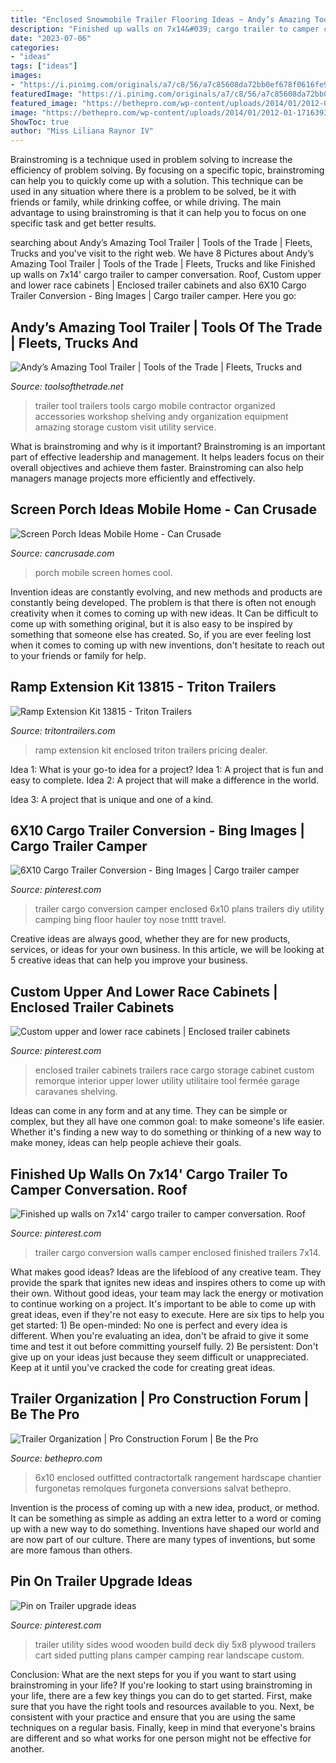 ```yaml
---
title: "Enclosed Snowmobile Trailer Flooring Ideas ~ Andy’s Amazing Tool Trailer"
description: "Finished up walls on 7x14&#039; cargo trailer to camper conversation. roof"
date: "2023-07-06"
categories:
- "ideas"
tags: ["ideas"]
images:
- "https://i.pinimg.com/originals/a7/c8/56/a7c85608da72bb0ef678f0616fe9cb02.jpg"
featuredImage: "https://i.pinimg.com/originals/a7/c8/56/a7c85608da72bb0ef678f0616fe9cb02.jpg"
featured_image: "https://bethepro.com/wp-content/uploads/2014/01/2012-01-17163935.jpg"
image: "https://bethepro.com/wp-content/uploads/2014/01/2012-01-17163935.jpg"
ShowToc: true
author: "Miss Liliana Raynor IV"
---
```



Brainstroming is a technique used in problem solving to increase the efficiency of problem solving. By focusing on a specific topic, brainstroming can help you to quickly come up with a solution. This technique can be used in any situation where there is a problem to be solved, be it with friends or family, while drinking coffee, or while driving. The main advantage to using brainstroming is that it can help you to focus on one specific task and get better results.

	

		
searching about Andy’s Amazing Tool Trailer | Tools of the Trade | Fleets, Trucks and you've visit to the right web. We have 8 Pictures about Andy’s Amazing Tool Trailer | Tools of the Trade | Fleets, Trucks and like Finished up walls on 7x14&#039; cargo trailer to camper conversation. Roof, Custom upper and lower race cabinets | Enclosed trailer cabinets and also 6X10 Cargo Trailer Conversion - Bing Images | Cargo trailer camper. Here you go:
		
    
## Andy’s Amazing Tool Trailer | Tools Of The Trade | Fleets, Trucks And

<img loading=lazy src="https://cdnassets.hw.net/38/7d/d0e7b99545d3ab2ead36e22cac6a/1142757576-frane-andy-27s-tool-trailer-hero-tcm80-2198307.jpg" onerror="this.onerror=null;this.src='https://tse2.mm.bing.net/th?id=OIP.ZMCT9GWzPAsdh8a9G53cRAHaFO&amp;pid=15.1';" alt="Andy’s Amazing Tool Trailer | Tools of the Trade | Fleets, Trucks and">

_Source: toolsofthetrade.net_

>trailer tool trailers tools cargo mobile contractor organized accessories workshop shelving andy organization equipment amazing storage custom visit utility service. 

	

What is brainstroming and why is it important?
Brainstroming is an important part of effective leadership and management. It helps leaders focus on their overall objectives and achieve them faster. Brainstroming can also help managers manage projects more efficiently and effectively.

    
## Screen Porch Ideas Mobile Home - Can Crusade

<img loading=lazy src="https://cdn.cancrusade.com/wp-content/uploads/screen-porch-ideas-mobile-home_566013.jpg" onerror="this.onerror=null;this.src='https://tse4.mm.bing.net/th?id=OIP.19Ve942ZRJ9XenWjXzrV3AHaEK&amp;pid=15.1';" alt="Screen Porch Ideas Mobile Home - Can Crusade">

_Source: cancrusade.com_

>porch mobile screen homes cool. 

	

Invention ideas are constantly evolving, and new methods and products are constantly being developed. The problem is that there is often not enough creativity when it comes to coming up with new ideas. It Can be difficult to come up with something original, but it is also easy to be inspired by something that someone else has created. So, if you are ever feeling lost when it comes to coming up with new inventions, don't hesitate to reach out to your friends or family for help.

    
## Ramp Extension Kit 13815 - Triton Trailers

<img loading=lazy src="https://www.tritontrailers.com/wp-content/uploads/2015/06/RAMP-EXTENTION-ENCLOSED.jpg" onerror="this.onerror=null;this.src='https://tse2.mm.bing.net/th?id=OIP.IGd9hwECOjVeVbCi2XjuhQHaDe&amp;pid=15.1';" alt="Ramp Extension Kit 13815 - Triton Trailers">

_Source: tritontrailers.com_

>ramp extension kit enclosed triton trailers pricing dealer. 

	

Idea 1: What is your go-to idea for a project?
Idea 1: A project that is fun and easy to complete.
Idea 2: A project that will make a difference in the world.

Idea 3: A project that is unique and one of a kind.

    
## 6X10 Cargo Trailer Conversion - Bing Images | Cargo Trailer Camper

<img loading=lazy src="https://i.pinimg.com/originals/a7/c8/56/a7c85608da72bb0ef678f0616fe9cb02.jpg" onerror="this.onerror=null;this.src='https://tse1.mm.bing.net/th?id=OIP.R6re5EYYDhS1-c9GZXKUngHaFj&amp;pid=15.1';" alt="6X10 Cargo Trailer Conversion - Bing Images | Cargo trailer camper">

_Source: pinterest.com_

>trailer cargo conversion camper enclosed 6x10 plans trailers diy utility camping bing floor hauler toy nose tnttt travel. 

	

Creative ideas are always good, whether they are for new products, services, or ideas for your own business. In this article, we will be looking at 5 creative ideas that can help you improve your business.

    
## Custom Upper And Lower Race Cabinets | Enclosed Trailer Cabinets

<img loading=lazy src="https://i.pinimg.com/originals/6b/1f/7b/6b1f7b20e45dab612f3fc667fb531417.jpg" onerror="this.onerror=null;this.src='https://tse2.mm.bing.net/th?id=OIP.bb0tIhlDgwnpeWhKjHogmQHaFj&amp;pid=15.1';" alt="Custom upper and lower race cabinets | Enclosed trailer cabinets">

_Source: pinterest.com_

>enclosed trailer cabinets trailers race cargo storage cabinet custom remorque interior upper lower utility utilitaire tool fermée garage caravanes shelving. 

	

Ideas can come in any form and at any time. They can be simple or complex, but they all have one common goal: to make someone's life easier. Whether it's finding a new way to do something or thinking of a new way to make money, ideas can help people achieve their goals.

    
## Finished Up Walls On 7x14&#039; Cargo Trailer To Camper Conversation. Roof

<img loading=lazy src="https://i.pinimg.com/originals/92/1e/79/921e79d7a19a302afd5d937217a378f2.jpg" onerror="this.onerror=null;this.src='https://tse4.mm.bing.net/th?id=OIP.pYxkteJin5_zfz1PANNsmgHaLH&amp;pid=15.1';" alt="Finished up walls on 7x14&#039; cargo trailer to camper conversation. Roof">

_Source: pinterest.com_

>trailer cargo conversion walls camper enclosed finished trailers 7x14. 

	

What makes good ideas?
Ideas are the lifeblood of any creative team. They provide the spark that ignites new ideas and inspires others to come up with their own. Without good ideas, your team may lack the energy or motivation to continue working on a project. It's important to be able to come up with great ideas, even if they're not easy to execute. Here are six tips to help you get started: 1) Be open-minded: No one is perfect and every idea is different. When you're evaluating an idea, don't be afraid to give it some time and test it out before committing yourself fully. 2) Be persistent: Don't give up on your ideas just because they seem difficult or unappreciated. Keep at it until you've cracked the code for creating great ideas.

    
## Trailer Organization | Pro Construction Forum | Be The Pro

<img loading=lazy src="https://bethepro.com/wp-content/uploads/2014/01/2012-01-17163935.jpg" onerror="this.onerror=null;this.src='https://tse3.mm.bing.net/th?id=OIP.Wf4hQjFXvqbtVYvzSBT0PQHaMT&amp;pid=15.1';" alt="Trailer Organization | Pro Construction Forum | Be the Pro">

_Source: bethepro.com_

>6x10 enclosed outfitted contractortalk rangement hardscape chantier furgonetas remolques furgoneta conversions salvat bethepro. 

	

Invention is the process of coming up with a new idea, product, or method. It can be something as simple as adding an extra letter to a word or coming up with a new way to do something. Inventions have shaped our world and are now part of our culture. There are many types of inventions, but some are more famous than others.

    
## Pin On Trailer Upgrade Ideas

<img loading=lazy src="https://i.pinimg.com/736x/09/2e/e2/092ee28d808895c53e06ea666ed20148--small-trailer-utility-cart.jpg" onerror="this.onerror=null;this.src='https://tse1.mm.bing.net/th?id=OIP.0RvZ3haf0QfDfpNyt6luMAHaFj&amp;pid=15.1';" alt="Pin on Trailer upgrade ideas">

_Source: pinterest.com_

>trailer utility sides wood wooden build deck diy 5x8 plywood trailers cart sided putting plans camper camping rear landscape custom. 

	

Conclusion: What are the next steps for you if you want to start using brainstroming in your life?
If you're looking to start using brainstroming in your life, there are a few key things you can do to get started. First, make sure that you have the right tools and resources available to you. Next, be consistent with your practice and ensure that you are using the same techniques on a regular basis. Finally, keep in mind that everyone's brains are different and so what works for one person might not be effective for another.

